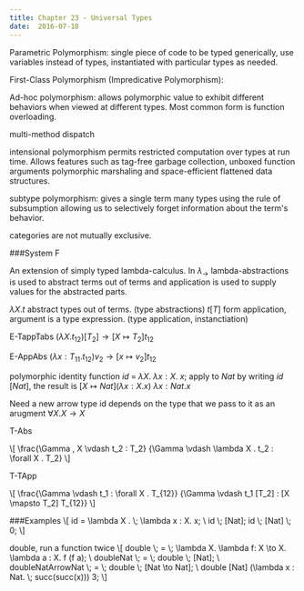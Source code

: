 ```yaml
---
title: Chapter 23 - Universal Types
date:  2016-07-18
---
```


Parametric Polymorphism: single piece of  code to be typed generically, use
variables instead of types, instantiated with particular types as needed.  

First-Class Polymorphism (Impredicative Polymorphism):

Ad-hoc polymorphism: allows polymorphic value to exhibit different behaviors
when viewed at different types. Most common form is function overloading.

multi-method dispatch

intensional polymorphism permits restricted computation over types at run time.
Allows features such as tag-free garbage collection, unboxed function arguments
polymorphic marshaling and space-efficient flattened data structures.

subtype polymorphism: gives a single term many types using the rule of subsumption
allowing us to selectively forget information about the term's behavior.

categories are not mutually exclusive.

###System F

An extension of simply typed lambda-calculus. In $\lambda_\to$ lambda-abstractions
is used to abstract terms out of terms and application is used to supply values for
the abstracted parts.

$\lambda X . t$ abstract types out of terms. (type abstractions)
$t[T]$ form application, argument is a type expression. (type application, instanctiation)

E-TappTabs
$(\lambda X . t_{12}) [T_2] \to [X \mapsto T_2] t_{12}$

E-AppAbs
$(\lambda x : T_{11} . t_{12}) v_2 \to [x \mapsto v_2] t_{12}$

polymorphic identity function $id \; = \; \lambda X . \; \lambda x : X. \; x;$
apply to $Nat$ by writing $id \; [Nat]$, the result is $[X \mapsto Nat]( \lambda x : X.x)$
$\lambda x : Nat . x$

Need a new arrow type
id depends on the type that we pass to it as an arugment $\forall X . X \to X$

T-Abs

\\[
\\frac{\\Gamma , X \\vdash t_2 : T_2}
      {\\Gamma \\vdash \\lambda X . t_2 : \\forall X . T_2}
\\]

T-TApp

\\[
\\frac{\\Gamma \\vdash t_1 : \\forall X . T_{12}}
      {\\Gamma \\vdash t_1 [T_2] : [X \mapsto T_2] T_{12}}
\\]

###Examples
\\[
id = \\lambda X . \\; \\lambda x : X. x; \\
id \\; [Nat];
id \\; [Nat] \\; 0;
\\]

double, run a function twice
\\[
double \\; = \\; \\lambda X. \lambda f: X \\to X. \\lambda a : X. f (f a); \\
doubleNat \\; = \\; double \\; [Nat]; \\
doubleNatArrowNat \\; = \\; double \\; [Nat \\to Nat]; \\
double [Nat] (\\lambda x : Nat. \\; succ(succ(x))) 3;
\\]
